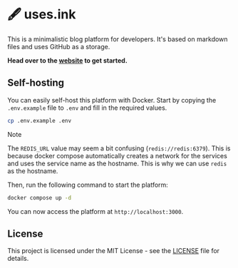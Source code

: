 # 🖋️ uses.ink 

This is a minimalistic blog platform for developers. It's based on markdown files and uses GitHub as a storage.

**Head over to the [website](https://uses.ink) to get started.**

## Self-hosting

You can easily self-host this platform with Docker. Start by copying the `.env.example` file to `.env` and fill in the required values.

```bash
cp .env.example .env
```

> [!NOTE]
> The `REDIS_URL` value may seem a bit confusing (`redis://redis:6379`). This is because docker compose automatically creates a network for the services and uses the service name as the hostname. This is why we can use `redis` as the hostname.

Then, run the following command to start the platform:

```bash
docker compose up -d
```

You can now access the platform at `http://localhost:3000`.

## License

This project is licensed under the MIT License - see the [LICENSE](LICENSE) file for details.


